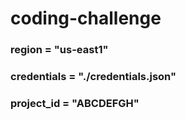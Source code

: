 # coding-challenge
### region = "us-east1"
### credentials = "./credentials.json"
### project_id = "ABCDEFGH"
